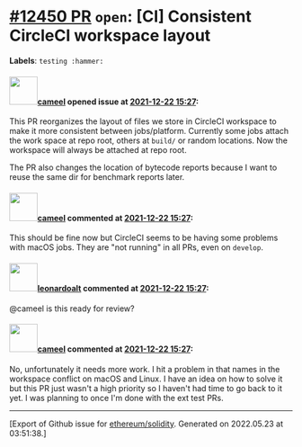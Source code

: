 # [\#12450 PR](https://github.com/ethereum/solidity/pull/12450) `open`: [CI] Consistent CircleCI workspace layout
**Labels**: `testing :hammer:`


#### <img src="https://avatars.githubusercontent.com/u/137030?v=4" width="50">[cameel](https://github.com/cameel) opened issue at [2021-12-22 15:27](https://github.com/ethereum/solidity/pull/12450):

This PR reorganizes the layout of files we store in CircleCI workspace to make it more consistent between jobs/platform. Currently some jobs attach the work space at repo root, others at `build/` or random locations. Now the workspace will always be attached at repo root.

The PR also changes the location of bytecode reports because I want to reuse the same dir for benchmark reports later.

#### <img src="https://avatars.githubusercontent.com/u/137030?v=4" width="50">[cameel](https://github.com/cameel) commented at [2021-12-22 15:27](https://github.com/ethereum/solidity/pull/12450#issuecomment-999873587):

This should be fine now but CircleCI seems to be having some problems with macOS jobs. They are "not running" in all PRs, even on `develop`.

#### <img src="https://avatars.githubusercontent.com/u/504195?u=ce2facd14af9fd474ebff49f0d44891f56f7500f&v=4" width="50">[leonardoalt](https://github.com/leonardoalt) commented at [2021-12-22 15:27](https://github.com/ethereum/solidity/pull/12450#issuecomment-1087336658):

@cameel is this ready for review?

#### <img src="https://avatars.githubusercontent.com/u/137030?v=4" width="50">[cameel](https://github.com/cameel) commented at [2021-12-22 15:27](https://github.com/ethereum/solidity/pull/12450#issuecomment-1087704470):

No, unfortunately it needs more work. I hit a problem in that names in the workspace conflict on macOS and Linux. I have an idea on how to solve it but this PR just wasn't a high priority so I haven't had time to go back to it yet. I was planning to once I'm done with the ext test PRs.


-------------------------------------------------------------------------------



[Export of Github issue for [ethereum/solidity](https://github.com/ethereum/solidity). Generated on 2022.05.23 at 03:51:38.]
